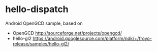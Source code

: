 hello-dispatch
==============

Android OpenGCD sample, based on

 * OpenGCD http://sourceforge.net/projects/opengcd/
 * hello-gl2 https://android.googlesource.com/platform/ndk/+/froyo-release/samples/hello-gl2/
